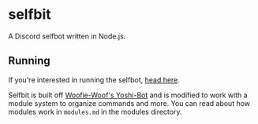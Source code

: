 # selfbit
A Discord selfbot written in Node.js.

## Running
If you're interested in running the selfbot, [head here](https://github.com/AheadBL/selfbit/wiki).


Selfbit is built off [Woofie-Woof's Yoshi-Bot](https://github.com/Woofie-Woof/Yoshi-Bot) and is modified to work with a module system to organize commands and more. You can read about how modules work in `modules.md` in the modules directory.
